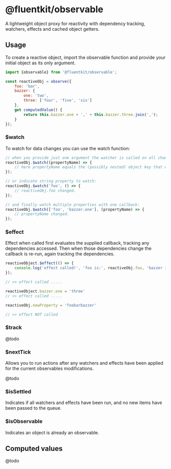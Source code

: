 # @fluentkit/observable

A lightweight object proxy for reactivity with dependency tracking, watchers, effects and cached object getters.

## Usage

To create a reactive object, import the observable function and provide your initial object as its only argument.

```javascript
import {observable} from '@fluentkit/observable';

const reactiveObj = observe({
    foo: 'bar',
    bazzer: {
        one: 'two',
        three: ['four', 'five', 'six']
    },
    get computedValue() {
        return this.bazzer.one + ',' + this.bazzer.three.join(',');
    }
});
```

### $watch

To watch for data changes you can use the watch function:

```javascript
// when you provide just one argument the watcher is called on all changes:
reactiveObj.$watch((propertyName) => {
    // here propertyName equals the (possibly nested) object key that was changed.
});

// or indicate string property to watch:
reactiveObj.$watch('foo', () => {
    // reactiveObj.foo changed.
});

// and finally watch multiple properties with one callback:
reactiveObj.$watch(['foo', 'bazzer.one'], (propertyName) => {
    // propertyName changed.
});
```

### $effect

Effect when called first evaluates the supplied callback, tracking any dependencies accessed.
Then when those dependencies change the callback is re-run, again tracking the dependencies.

```javascript
reactiveObject.$effect(() => {
    console.log('effect called!', 'foo is:', reactiveObj.foo, 'bazzer is:', reactiveObj.bazzer);
});

// >> effect called .....

reactiveObject.bazzer.one = 'three'
// >> effect called .....

reactiveObj.newProperty = 'foobarbazzer'

// >> effect NOT called
```

### $track

@todo

### $nextTick

Allows you to run actions after any watchers and effects have been applied for the current observables modifications.

@todo

### $isSettled

Indicates if all watchers and effects have been run, and no new items have been passed to the queue.

### $isObservable

Indicates an object is already an observable.

## Computed values

@todo
